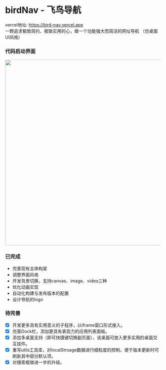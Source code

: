# birdNav - 飞鸟导航

vercel地址: <https://bird-nav.vercel.app>  
一颗追求极致简约、极致实用的心，做一个功能强大而简洁的网址导航  （仿桌面UI风格）  

### 代码启动界面
<img src="https://github.com/CrazyBoyM/birdNav/assets/35400185/e6c616a3-76ba-4b18-86f5-f1822ec567c3" width="600">


### 已完成

- 完善现有主体构架
- 调整界面风格
- 开发背景切换，支持canvas、image、video三种
- 优化动画实现
- 自动化构建与发布版本的配置
- 设计导航的logo

### 待完善

- [x] 开发更多具有实用意义的子程序，以iframe窗口形式接入。
- [x] 完善Dock栏，添加更具有表现力的应用列表面板。
- [x] 添加多桌面支持（即可快捷键切换副页面），该桌面可放入更多实用的桌面交互挂件。
- [x] 重写utils工具库，对localStroage数据进行细粒度的控制，便于版本更新时可刷新其中部分默认项。
- [x] 对搜索框做进一步的升级。

